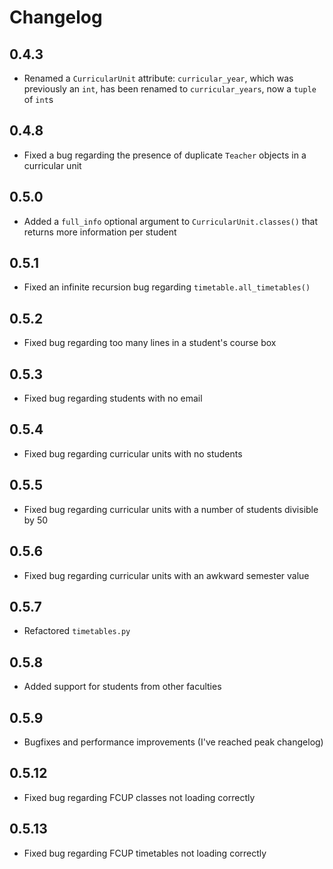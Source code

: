 # Changelog

## 0.4.3
* Renamed a `CurricularUnit` attribute: `curricular_year`, which was previously an `int`, has been renamed to `curricular_years`, now a `tuple` of `int`s

## 0.4.8
* Fixed a bug regarding the presence of duplicate `Teacher` objects in a curricular unit

## 0.5.0
* Added a `full_info` optional argument to `CurricularUnit.classes()` that returns more information per student

## 0.5.1
* Fixed an infinite recursion bug regarding `timetable.all_timetables()`

## 0.5.2
* Fixed bug regarding too many lines in a student's course box

## 0.5.3
* Fixed bug regarding students with no email

## 0.5.4
* Fixed bug regarding curricular units with no students

## 0.5.5
* Fixed bug regarding curricular units with a number of students divisible by 50

## 0.5.6
* Fixed bug regarding curricular units with an awkward semester value

## 0.5.7
* Refactored `timetables.py`

## 0.5.8
* Added support for students from other faculties

## 0.5.9
* Bugfixes and performance improvements (I've reached peak changelog)

## 0.5.12
* Fixed bug regarding FCUP classes not loading correctly

## 0.5.13
* Fixed bug regarding FCUP timetables not loading correctly